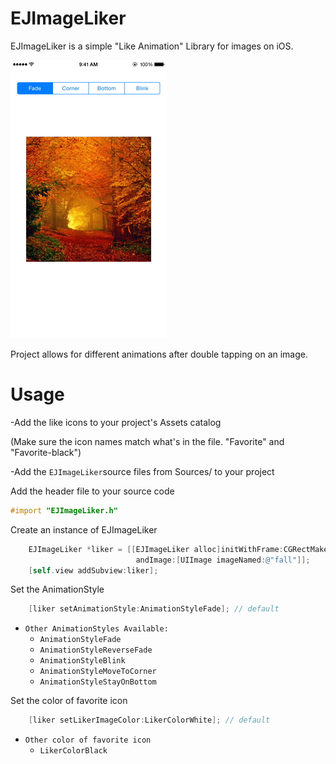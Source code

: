 # EJImageLiker


EJImageLiker is a simple "Like Animation" Library for images on iOS. 

![](demo.gif)

Project allows for different animations after double tapping on an image.

Usage
==================
-Add the like icons to your project's Assets catalog 

(Make sure the icon names match what's in the file. "Favorite" and "Favorite-black")

-Add the `EJImageLiker`source files from Sources/ to your project 


Add the header file to your source code
```objective-c
#import "EJImageLiker.h"
```

Create an instance of EJImageLiker
```objective-c
    EJImageLiker *liker = [[EJImageLiker alloc]initWithFrame:CGRectMake(100,200, 200, 200) 
                            andImage:[UIImage imageNamed:@"fall"]];
    [self.view addSubview:liker];
```

Set the AnimationStyle
```objective-c
    [liker setAnimationStyle:AnimationStyleFade]; // default
```

* `Other AnimationStyles Available:`
  - `AnimationStyleFade`
  - `AnimationStyleReverseFade`
  - `AnimationStyleBlink`
  - `AnimationStyleMoveToCorner`
  - `AnimationStyleStayOnBottom`

Set the color of favorite icon
```objective-c
    [liker setLikerImageColor:LikerColorWhite]; // default
```

* `Other color of favorite icon`
  - `LikerColorBlack`
  
